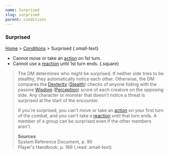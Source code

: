 ```yaml
---
name: Surprised
slug: surprised
parent: conditions
---
```

### Surprised
[Home](dm-operations-center) > [Conditions](conditions) > Surprised {.small-text}

- Cannot move or take an [action](actions) on 1st turn.
- Cannot use a [reaction](reaction) until 1st turn ends.
{.square}


> The DM determines who might be surprised. If neither side tries to be stealthy, they automatically notice 
each other. Otherwise, the DM compares the [Dexterity](dexterity) ([Stealth](stealth)) checks of anyone hiding with the passive 
[Wisdom](wisdom) ([Perception](perception)) score of each creature on the opposing side. Any character or monster that doesn't 
notice a threat is surprised at the start of the encounter.
>
> If you're surprised, you can't move or take an [action](action) on your first turn of the combat, and you can't take a [reaction](reaction) until that turn ends. A member of a group can be surprised even if the other members aren't. 
>
> **Sources** <br/>
> System Reference Document, p. 90<br/>
> Player's Handbook, p. 189
{.read .small-text}

